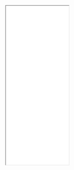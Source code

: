 <head>
  
  <META charset="utf-8">
  
  </head>

<p><iframe src="/anketa_D_A_Bokov.htm" width=200 height=500></p>
